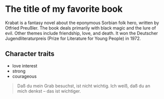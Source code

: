 # The title of my favorite book
Krabat is a fantasy novel about the eponymous Sorbian folk hero, written by Otfried Preußler. The book deals primarily with black magic and the lure of evil. Other themes include friendship, love, and death. It won the Deutscher Jugendliteraturpreis (Prize for Literature for Young People) in 1972.
## Character traits
* love interest
* strong
* courageous
>Daß du mein Grab besuchst, ist nicht wichtig. Ich weiß, daß du an mich denkst – das ist wichtiger.
